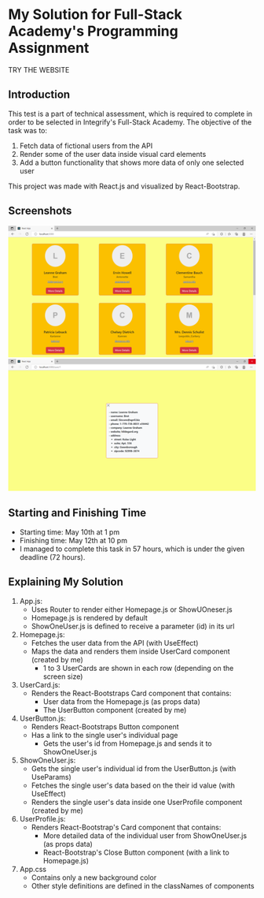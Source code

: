 # My Solution for Full-Stack Academy's Programming Assignment

TRY THE WEBSITE

## Introduction
This test is a part of technical assessment, which is required to complete in order to be selected in Integrify's Full-Stack Academy.
The objective of the task was to:
1. Fetch data of fictional users from the API
2. Render some of the user data inside visual card elements
3. Add a button functionality that shows more data of only one selected user
  
This project was made with React.js and visualized by React-Bootstrap.


## Screenshots

![Screenshot 1](/src/screenshots/screenshot-1.png)
![Screenshot 2](/src/screenshots/screenshot-2.png)

## Starting and Finishing Time
- Starting time: May 10th at 1 pm
- Finishing time: May 12th at 10 pm
- I managed to complete this task in 57 hours, which is under the given deadline (72 hours).


## Explaining My Solution

1. App.js: 
    - Uses Router to render either Homepage.js or ShowUOneser.js
    - Homepage.js is rendered by default
    - ShowOneUser.js is defined to receive a parameter (id) in its url
2. Homepage.js: 
    - Fetches the user data from the API (with UseEffect)
    - Maps the data and renders them inside UserCard component (created by me)
      - 1 to 3 UserCards are shown in each row (depending on the screen size)
3. UserCard.js:
    - Renders the React-Bootstraps Card component that contains:
      - User data from the Homepage.js (as props data)
      - The UserButton component (created by me)
4. UserButton.js: 
    - Renders React-Bootstraps Button component
    - Has a link to the single user's individual page
      - Gets the user's id from Homepage.js and sends it to ShowOneUser.js  
5. ShowOneUser.js: 
    - Gets the single user's individual id from the UserButton.js (with UseParams)
    - Fetches the single user's data based on the their id value (with UseEffect)
    - Renders the single user's data inside one UserProfile component (created by me)
6. UserProfile.js:
    - Renders React-Bootstrap's Card component that contains:
      - More detailed data of the individual user from ShowOneUser.js (as props data) 
      - React-Bootstrap's Close Button component (with a link to Homepage.js)
7. App.css
     - Contains only a new background color
     - Other style definitions are defined in the classNames of components
